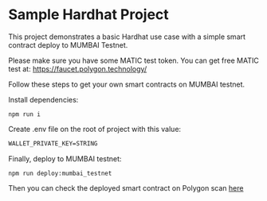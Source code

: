 # Sample Hardhat Project

This project demonstrates a basic Hardhat use case with a simple smart contract deploy to MUMBAI Testnet.

Please make sure you have some MATIC test token. You can get free MATIC test at: https://faucet.polygon.technology/

Follow these steps to get your own smart contracts on MUMBAI testnet.

Install dependencies:

```shell
npm run i
```

Create .env file on the root of project with this value:

```txt
WALLET_PRIVATE_KEY=STRING
```

Finally, deploy to MUMBAI testnet:

```shell
npm run deploy:mumbai_testnet
```

Then you can check the deployed smart contract on Polygon scan [here](https://mumbai.polygonscan.com/tx/0xe5a267971d9c7fa7f11f5a21165db8c504a7b1cd02b16f8740559808e7a27d76)
